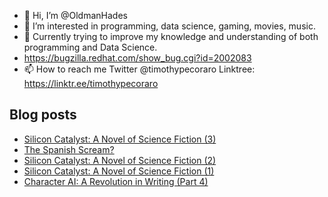 - 👋 Hi, I’m @OldmanHades
- 👀 I’m interested in programming, data science, gaming, movies, music.
- 🌱 Currently trying to improve my knowledge and understanding of both programming and Data Science.
- https://bugzilla.redhat.com/show_bug.cgi?id=2002083
- 📫 How to reach me Twitter @timothypecoraro
Linktree: https://linktr.ee/timothypecoraro

## Blog posts
<!-- BLOG-POST-LIST:START -->
- [Silicon Catalyst: A Novel of Science Fiction &lpar;3&rpar;](https://medium.com/@timothypecoraro/silicon-catalyst-a-novel-of-science-fiction-3-a9762ef243f6?source=rss-5097f5c9b801------2)
- [The Spanish Scream?](https://medium.com/@timothypecoraro/the-spanish-scream-2200b7494084?source=rss-5097f5c9b801------2)
- [Silicon Catalyst: A Novel of Science Fiction &lpar;2&rpar;](https://medium.com/@timothypecoraro/silicon-catalyst-a-novel-of-science-fiction-2-7a3d8b4001ec?source=rss-5097f5c9b801------2)
- [Silicon Catalyst: A Novel of Science Fiction &lpar;1&rpar;](https://medium.com/@timothypecoraro/silicon-catalyst-a-novel-of-science-fiction-1-4f9116d8d684?source=rss-5097f5c9b801------2)
- [Character AI: A Revolution in Writing &lpar;Part 4&rpar;](https://medium.com/data-driven-fiction/character-ai-a-revolution-in-writing-part-4-4630f81a83d4?source=rss-5097f5c9b801------2)
<!-- BLOG-POST-LIST:END -->
